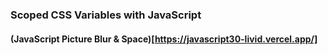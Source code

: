 

### Scoped CSS Variables with JavaScript
#### (JavaScript Picture Blur & Space)[https://javascript30-livid.vercel.app/]
